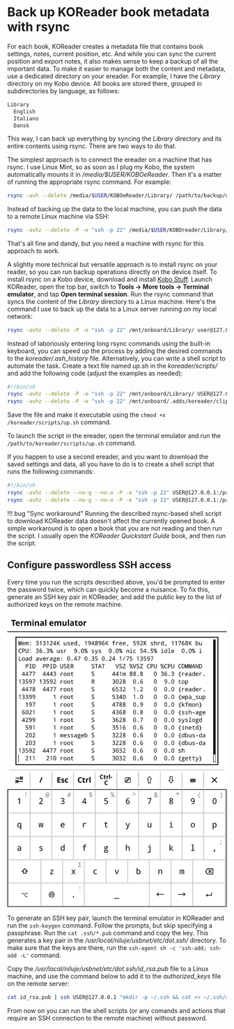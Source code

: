 # Back up KOReader book metadata with rsync

For each book, KOReader creates a metadata file that contains book settings, notes, current position, etc. And while you can sync the current position and export notes, it also makes sense to keep a backup of all the important data. To make it easier to manage both the content and metadata, use a dedicated directory on your ereader. For example, I have the _Library_ directory on my Kobo device. All books are stored there, grouped in subdirectories by language, as follows:

```
Library
  English
  Italiano
  Dansk
```

This way, I can back up everything by syncing the _Library_ directory and its entire contents using rsync. There are two ways to do that.

The simplest approach is to connect the ereader on a machine that has rsync. I use Linux Mint, so as soon as I plug my Kobo, the system automatically mounts it in _/media/$USER/KOBOeReader_. Then it's a matter of running the appropriate rsync command. For example:

```bash
rsync -avh --delete /media/$USER/KOBOeReader/Library/ /path/to/backup/dir
```

Instead of backing up the data to the local machine, you can push the data to a remote Linux machine via SSH:

```bash
rsync -avhz --delete -P -e "ssh -p 22" /media/$USER/KOBOreader/Library/ user@127.0.0.1:/path/to/backup/dir
```

That's all fine and dandy, but you need a machine with rsync for this approach to work.

A slightly more technical but versatile approach is to install rsync on your reader, so you can run backup operations directly on the device itself. To install rsync on a Kobo device, download and install [Kobo Stuff](https://www.mobileread.com/forums/showthread.php?t=254214). Launch KOReader, open the top bar, switch to **Tools -> More tools -> Terminal emulator**, and tap **Open terminal session**. Run the rsync command that syncs the content of the _Library_ directory to a Linux machine. Here's the command I use to back up the data to a Linux server running on my local network:

```bash
rsync -avhz --delete -P -e "ssh -p 22" /mnt/onboard/Library/ user@127.0.0.1:/path/to/library
```

Instead of laboriously entering long rsync commands using the built-in keyboard, you can speed up the process by adding the desired commands to the _koreader/.ash\_history_ file. Alternatively, you can write a shell script to automate the task. Create a text file named _up.sh_ in the _koreader/scripts/_ and add the following code (adjust the examples as needed):

```bash
#!/bin/sh
rsync -avhz --delete -P -e "ssh -p 22" /mnt/onboard/Library/ USER@127.0.0.1:/path/to/library
rsync -avhz --delete -P -e "ssh -p 22" /mnt/onboard/.adds/koreader/clipboard/ USER@127.0.0.1:/path/to/export
```

Save the file and make it executable using the `chmod +x /koreader/scripts/up.sh` command.

To launch the script in the ereader, open the terminal emulator and run the `/path/to/koreader/scripts/up.sh` command.

If you happen to use a second ereader, and you want to download the saved settings and data, all you have to do is to create a shell script that runs the following commands:

```bash
#!/bin/sh
rsync -avhz --delete --no-g --no-o -P -e "ssh -p 22" USER@127.0.0.1:/path/to/library/ /mnt/onboard/Library
rsync -avhz --delete --no-g --no-o -P -e "ssh -p 22" USER@127.0.0.1:/path/to/clipboard/ /mnt/onboard/.adds/koreader/clipboard
```

!!! bug "Sync workaround"
    Running the described rsync-based shell script to download KOReader data doesn't affect the currently opened book. A simple workaround is to open a book that you are not reading and then run the script. I usually open the _KOReader Quickstart Guide_ book, and then run the script.

## Configure passwordless SSH access

Every time you run the scripts described above, you'd be prompted to enter the password twice, which can quickly become a nuisance. To fix this, generate an SSH key pair in KOReader, and add the public key to the list of authorized keys on the remote machine.

![](img/terminal.png)

To generate an SSH key pair, launch the terminal emulator in KOReader and run the `ssh-keygen` command. Follow the prompts, but skip specifying a passphrase. Run the `cat .ssh/*.pub` command and copy the key. This generates a key pair in the _/usr/local/niluje/usbnet/etc/dot.ssh/_ directory. To make sure that the keys are there, run the `ssh-agent sh -c 'ssh-add; ssh-add -L'` command.

Copy the _/usr/local/niluje/usbnet/etc/dot.ssh/id\_rsa.pub_ file to a Linux machine, and use the command below to add it to the 
_authorized\_keys_ file on the remote server:

```bash
cat id_rsa.pub | ssh USER@127.0.0.1 "mkdir -p ~/.ssh && cat >> ~/.ssh/authorized_keys"
```

From now on you can run the shell scripts (or any comands and actions that require an SSH connection to the remote machine) without password.
